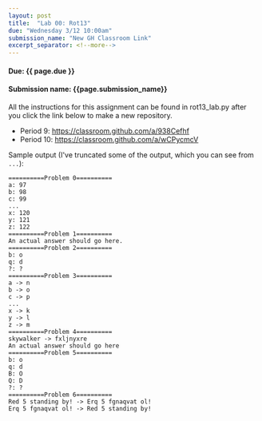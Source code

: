 ```yaml
---
layout: post
title:  "Lab 00: Rot13"
due: "Wednesday 3/12 10:00am"
submission_name: "New GH Classroom Link"
excerpt_separator: <!--more-->
---
```


#### Due: {{ page.due }}
#### Submission name: {{page.submission_name}}

All the instructions for this assignment can be found in rot13_lab.py after you click the link below to make a new repository.

* Period 9: <https://classroom.github.com/a/938Cefhf>
* Period 10: <https://classroom.github.com/a/wCPycmcV>

Sample output (I've truncated some of the output, which you can see from `...`):
```
==========Problem 0==========
a: 97
b: 98
c: 99
...
x: 120
y: 121
z: 122
==========Problem 1==========
An actual answer should go here.
==========Problem 2==========
b: o
q: d
?: ?
==========Problem 3==========
a -> n
b -> o
c -> p
...
x -> k
y -> l
z -> m
==========Problem 4==========
skywalker -> fxljnyxre
An actual answer should go here
==========Problem 5==========
b: o
q: d
B: O
Q: D
?: ?
==========Problem 6==========
Red 5 standing by! -> Erq 5 fgnaqvat ol!
Erq 5 fgnaqvat ol! -> Red 5 standing by!
```
